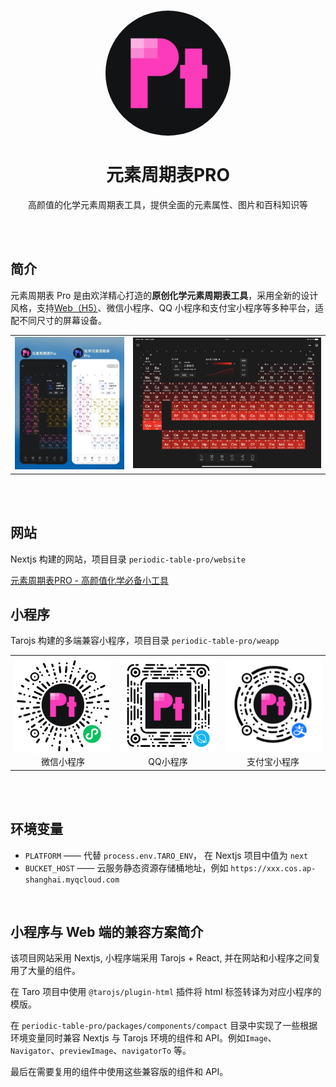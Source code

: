 <h1 align="center">
    <img
        style="border-radius: 50%"
        src="docs/logo.png"
        alt="元素周期表Pro"
        title="元素周期表Pro"
        width="200"
    />
    <br/>
    <br/>
    元素周期表PRO
</h1>

<p align="center">高颜值的化学元素周期表工具，提供全面的元素属性、图片和百科知识等</p>

<br>
<br>

## 简介

元素周期表 Pro 是由欢洋精心打造的**原创化学元素周期表工具**，采用全新的设计风格，支持[Web（H5）](https://periodic-table-pro.netlify.app)、微信小程序、QQ 小程序和支付宝小程序等多种平台，适配不同尺寸的屏幕设备。

<table>
    <tr>
        <td width="37.5%">
            <img src="docs/weapp-screenshot.jpg">
        </td>
        <td width="62.5%">
            <img src="docs/ipad-screenshot.jpg">
        </td>
    </tr>
</table>

<br>

<br>

## 网站

Nextjs 构建的网站，项目目录 `periodic-table-pro/website`

<a href="https://periodic-table-pro.netlify.app">
    <!-- <img src="docs/favicon.png" style="width:1em; height:1.2em; "> -->
    元素周期表PRO - 高颜值化学必备小工具
</a>

<br>

## 小程序

Tarojs 构建的多端兼容小程序，项目目录 `periodic-table-pro/weapp`

<table>
<tr>
    <td width="33%">
        <img src="docs/wxacode.jpg">
        <div align="center">微信小程序</div>
    </td>
    <td  width="33%">
        <img src="docs/qq-code.png">
        <div align="center">QQ小程序</div>
    </td>
    <td  width="33%">
        <img src="docs/alipay-code.png">
        <div align="center">支付宝小程序</div>
    </td>
</tr>
</table>

<br>
<br>

## 环境变量

- `PLATFORM` —— 代替 `process.env.TARO_ENV`， 在 Nextjs 项目中值为 `next`
- `BUCKET_HOST` —— 云服务静态资源存储桶地址，例如 `https://xxx.cos.ap-shanghai.myqcloud.com`

<br>

## 小程序与 Web 端的兼容方案简介

该项目网站采用 Nextjs, 小程序端采用 Tarojs + React, 并在网站和小程序之间复用了大量的组件。

在 Taro 项目中使用 `@tarojs/plugin-html` 插件将 html 标签转译为对应小程序的模版。

在 `periodic-table-pro/packages/components/compact` 目录中实现了一些根据环境变量同时兼容 Nextjs 与 Tarojs 环境的组件和 API。例如`Image`、`Navigator`、`previewImage`、`navigatorTo` 等。

最后在需要复用的组件中使用这些兼容版的组件和 API。
